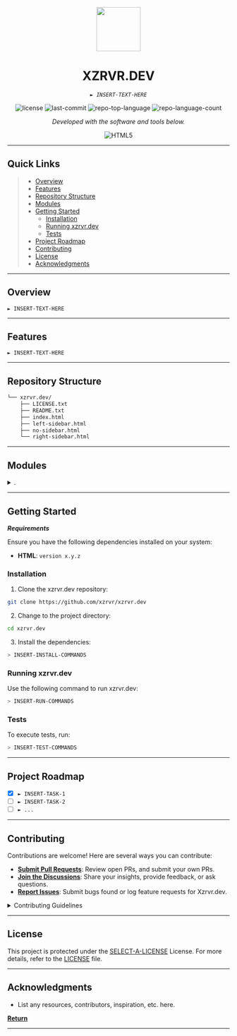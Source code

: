 <p align="center">
  <img src="https://cdn-icons-png.flaticon.com/512/6295/6295417.png" width="100" />
</p>
<p align="center">
    <h1 align="center">XZRVR.DEV</h1>
</p>
<p align="center">
    <em><code>► INSERT-TEXT-HERE</code></em>
</p>
<p align="center">
	<img src="https://img.shields.io/github/license/xzrvr/xzrvr.dev?style=flat&color=0080ff" alt="license">
	<img src="https://img.shields.io/github/last-commit/xzrvr/xzrvr.dev?style=flat&color=0080ff" alt="last-commit">
	<img src="https://img.shields.io/github/languages/top/xzrvr/xzrvr.dev?style=flat&color=0080ff" alt="repo-top-language">
	<img src="https://img.shields.io/github/languages/count/xzrvr/xzrvr.dev?style=flat&color=0080ff" alt="repo-language-count">
<p>
<p align="center">
		<em>Developed with the software and tools below.</em>
</p>
<p align="center">
	<img src="https://img.shields.io/badge/HTML5-E34F26.svg?style=flat&logo=HTML5&logoColor=white" alt="HTML5">
</p>
<hr>

##  Quick Links

> - [ Overview](#-overview)
> - [ Features](#-features)
> - [ Repository Structure](#-repository-structure)
> - [ Modules](#-modules)
> - [ Getting Started](#-getting-started)
>   - [ Installation](#-installation)
>   - [ Running xzrvr.dev](#-running-xzrvr.dev)
>   - [ Tests](#-tests)
> - [ Project Roadmap](#-project-roadmap)
> - [ Contributing](#-contributing)
> - [ License](#-license)
> - [ Acknowledgments](#-acknowledgments)

---

##  Overview

<code>► INSERT-TEXT-HERE</code>

---

##  Features

<code>► INSERT-TEXT-HERE</code>

---

##  Repository Structure

```sh
└── xzrvr.dev/
    ├── LICENSE.txt
    ├── README.txt
    ├── index.html
    ├── left-sidebar.html
    ├── no-sidebar.html
    └── right-sidebar.html
```

---

##  Modules

<details closed><summary>.</summary>

| File                                                                                    | Summary                         |
| ---                                                                                     | ---                             |
| [right-sidebar.html](https://github.com/xzrvr/xzrvr.dev/blob/master/right-sidebar.html) | <code>► INSERT-TEXT-HERE</code> |
| [left-sidebar.html](https://github.com/xzrvr/xzrvr.dev/blob/master/left-sidebar.html)   | <code>► INSERT-TEXT-HERE</code> |
| [LICENSE.txt](https://github.com/xzrvr/xzrvr.dev/blob/master/LICENSE.txt)               | <code>► INSERT-TEXT-HERE</code> |
| [no-sidebar.html](https://github.com/xzrvr/xzrvr.dev/blob/master/no-sidebar.html)       | <code>► INSERT-TEXT-HERE</code> |
| [index.html](https://github.com/xzrvr/xzrvr.dev/blob/master/index.html)                 | <code>► INSERT-TEXT-HERE</code> |
| [README.txt](https://github.com/xzrvr/xzrvr.dev/blob/master/README.txt)                 | <code>► INSERT-TEXT-HERE</code> |

</details>

---

##  Getting Started

***Requirements***

Ensure you have the following dependencies installed on your system:

* **HTML**: `version x.y.z`

###  Installation

1. Clone the xzrvr.dev repository:

```sh
git clone https://github.com/xzrvr/xzrvr.dev
```

2. Change to the project directory:

```sh
cd xzrvr.dev
```

3. Install the dependencies:

```sh
> INSERT-INSTALL-COMMANDS
```

###  Running xzrvr.dev

Use the following command to run xzrvr.dev:

```sh
> INSERT-RUN-COMMANDS
```

###  Tests

To execute tests, run:

```sh
> INSERT-TEST-COMMANDS
```

---

##  Project Roadmap

- [X] `► INSERT-TASK-1`
- [ ] `► INSERT-TASK-2`
- [ ] `► ...`

---

##  Contributing

Contributions are welcome! Here are several ways you can contribute:

- **[Submit Pull Requests](https://github/xzrvr/xzrvr.dev/blob/main/CONTRIBUTING.md)**: Review open PRs, and submit your own PRs.
- **[Join the Discussions](https://github/xzrvr/xzrvr.dev/discussions)**: Share your insights, provide feedback, or ask questions.
- **[Report Issues](https://github/xzrvr/xzrvr.dev/issues)**: Submit bugs found or log feature requests for Xzrvr.dev.

<details closed>
    <summary>Contributing Guidelines</summary>

1. **Fork the Repository**: Start by forking the project repository to your GitHub account.
2. **Clone Locally**: Clone the forked repository to your local machine using a Git client.
   ```sh
   git clone https://github.com/xzrvr/xzrvr.dev
   ```
3. **Create a New Branch**: Always work on a new branch, giving it a descriptive name.
   ```sh
   git checkout -b new-feature-x
   ```
4. **Make Your Changes**: Develop and test your changes locally.
5. **Commit Your Changes**: Commit with a clear message describing your updates.
   ```sh
   git commit -m 'Implemented new feature x.'
   ```
6. **Push to GitHub**: Push the changes to your forked repository.
   ```sh
   git push origin new-feature-x
   ```
7. **Submit a Pull Request**: Create a PR against the original project repository. Clearly describe the changes and their motivations.

Once your PR is reviewed and approved, it will be merged into the main branch.

</details>

---

##  License

This project is protected under the [SELECT-A-LICENSE](https://choosealicense.com/licenses) License. For more details, refer to the [LICENSE](https://choosealicense.com/licenses/) file.

---

##  Acknowledgments

- List any resources, contributors, inspiration, etc. here.

[**Return**](#-quick-links)

---
